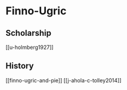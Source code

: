 # Finno-Ugric
## Scholarship
[[u-holmberg1927]]
## History
[[finno-ugric-and-pie]]
[[j-ahola-c-tolley2014]]